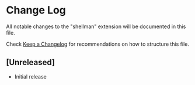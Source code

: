 # Change Log
All notable changes to the "shellman" extension will be documented in this file.

Check [Keep a Changelog](http://keepachangelog.com/) for recommendations on how to structure this file.

## [Unreleased]
- Initial release